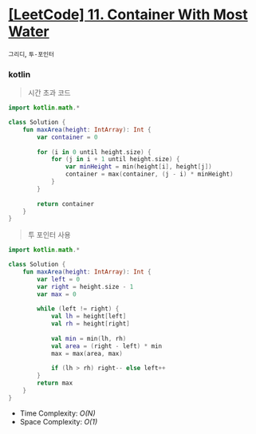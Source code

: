 # [[LeetCode] 11. Container With Most Water](https://leetcode.com/problems/container-with-most-water/)

`그리디`, `투-포인터`

### kotlin

> 시간 초과 코드

```kotlin
import kotlin.math.*

class Solution {
    fun maxArea(height: IntArray): Int {
        var container = 0
        
        for (i in 0 until height.size) {
            for (j in i + 1 until height.size) {
                var minHeight = min(height[i], height[j])
                container = max(container, (j - i) * minHeight)
            }
        }
        
        return container
    }
}
```

> 투 포인터 사용

```kotlin
import kotlin.math.*

class Solution {
    fun maxArea(height: IntArray): Int {
        var left = 0
        var right = height.size - 1
        var max = 0
        
        while (left != right) {
            val lh = height[left]
            val rh = height[right]
            
            val min = min(lh, rh)
            val area = (right - left) * min
            max = max(area, max)
            
            if (lh > rh) right-- else left++
        }
        return max
    }
}
```

- Time Complexity: <i>O(N)</i>
- Space Complexity: <i>O(1)</i>